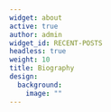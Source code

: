 ```yaml
---
widget: about
active: true
author: admin
widget_id: RECENT-POSTS
headless: true
weight: 10
title: Biography
design:
  background:
    image: ""
---
```

